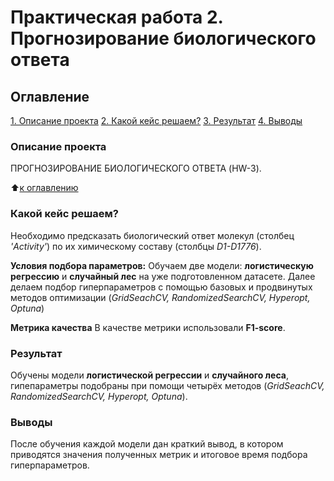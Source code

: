 # Практическая работа 2. Прогнозирование биологического ответа 

## Оглавление
[1. Описание проекта](https://github.com/Ilya-Zakharenko/sf_data_sciense/tree/main/practical_work_2/README.md#Описание-проекта)
[2. Какой кейс решаем?](https://github.com/Ilya-Zakharenko/sf_data_sciense/tree/main/practical_work_2/README.md#Какой-кейс-решаем)
[3. Результат](https://github.com/Ilya-Zakharenko/sf_data_sciense/tree/main/practical_work_2/README.md#Результат)
[4. Выводы](https://github.com/Ilya-Zakharenko/sf_data_sciense/tree/main/practical_work_2/README.md#Выводы)

### Описание проекта
ПРОГНОЗИРОВАНИЕ БИОЛОГИЧЕСКОГО ОТВЕТА (HW-3).

:arrow_up:[к оглавлению](https://github.com/Ilya-Zakharenko/sf_data_sciense/tree/main/practical_work_2/README.md#Оглавление)


### Какой кейс решаем?
Необходимо предсказать биологический ответ молекул (столбец *'Activity'*) по их химическому составу (столбцы *D1-D1776*).

**Условия подбора параметров:**
Обучаем две модели: **логистическую регрессию** и **случайный лес** на уже подготовленном датасете. Далее делаем подбор гиперпараметров с помощью базовых и продвинутых методов оптимизации (*GridSeachCV, RandomizedSearchCV, Hyperopt, Optuna*)

**Метрика качества**
В качестве метрики использовали **F1-score**.

### Результат
Обучены модели **логистической регрессии** и **случайного леса**, гипепараметры подобраны при помощи четырёх методов (*GridSeachCV, RandomizedSearchCV, Hyperopt, Optuna*).


### Выводы
После обучения каждой модели дан краткий вывод, в котором приводятся значения полученных метрик и итоговое время подбора гиперпараметров.